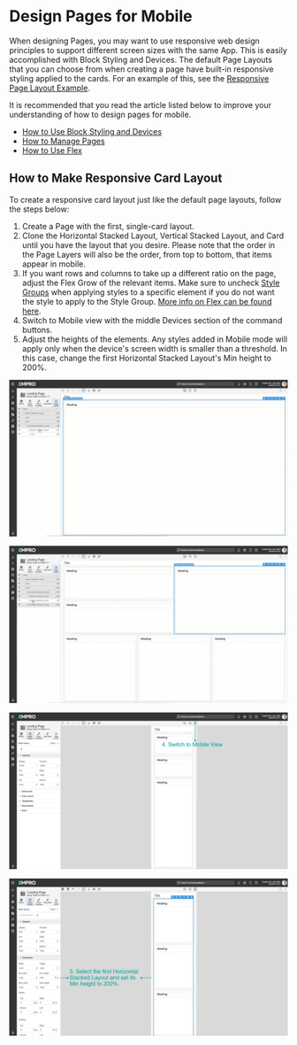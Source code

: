 # Design Pages for Mobile

When designing Pages, you may want to use responsive web design principles to support different screen sizes with the same App. This is easily accomplished with Block Styling and Devices. The default Page Layouts that you can choose from when creating a page have built-in responsive styling applied to the cards. For an example of this, see the [Responsive Page Layout Example](../../concepts/application/page.md#responsive-page-layout-example).

<!-- unsupported tag removed -->
It is recommended that you read the article listed below to improve your understanding of how to design pages for mobile.

* [How to Use Block Styling and Devices](use-block-styling-and-devices.md)
* [How to Manage Pages](manage-pages.md)
* [How to Use Flex](use-flex.md)
<!-- unsupported tag removed -->

## How to Make Responsive Card Layout

To create a responsive card layout just like the default page layouts, follow the steps below:

1. Create a Page with the first, single-card layout.
2. Clone the Horizontal Stacked Layout, Vertical Stacked Layout, and Card until you have the layout that you desire. Please note that the order in the Page Layers will also be the order, from top to bottom, that items appear in mobile.
3. If you want rows and columns to take up a different ratio on the page, adjust the Flex Grow of the relevant items. Make sure to uncheck [Style Groups](use-block-styling-and-devices.md#adding-a-style-group) when applying styles to a specific element if you do not want the style to apply to the Style Group. [More info on Flex can be found here](use-flex.md).
4. Switch to Mobile view with the middle Devices section of the command buttons.
5. Adjust the heights of the elements. Any styles added in Mobile mode will apply only when the device's screen width is smaller than a threshold. In this case, change the first Horizontal Stacked Layout's Min height to 200%.

![Clone the Blocks until you get the desired layout.](<../../.gitbook/assets/Create Page for Mobile Clone.gif>)

![Adjust the Flex Grow to change the ratio the Blocks take on the page.](<../../.gitbook/assets/Create Page for Mobile Flex Grow.gif>)

![Switch to Mobile View.](<../../.gitbook/assets/image (130).png>)

![Adjust the heights of the elements.](<../../.gitbook/assets/image (641).png>)
